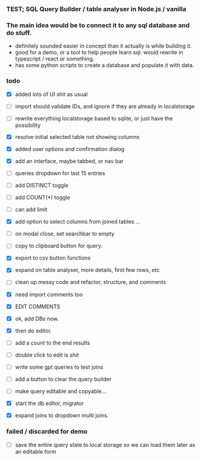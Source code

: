 ### TEST; SQL Query Builder / table analyser in Node.js / vanilla

### The main idea would be to connect it to any sql database and do stuff.

- definitely sounded easier in concept than it actually is while building it.
- good for a demo, or a tool to help people learn sql. would rewrite in typescript / react or something.
- has some python scripts to create a database and populate it with data.

### todo

- [x] added lots of UI shit as usual

- [ ] import should validate IDs, and ignore if they are already in localstorage

- [ ] rewrite everything localstorage based to sqlite, or just have the possibility

- [x] resolve initial selected table not showing columns

- [x] added user options and confirmation dialog

- [x] add an interface, maybe tabbed, or nav bar

- [ ] queries dropdown for last 15 entries

- [ ] add DISTINCT toggle

- [ ] add COUNT(*) toggle

- [ ] can add limit

- [x] add option to select columns from joined tables ...

- [ ] on modal close, set searchbar to empty

- [ ] copy to clipboard button for query.

- [x] export to csv button functions 

- [x] expand on table analyser, more details, first few rows, etc

- [ ] clean up messy code and refactor, structure, and comments

- [x] need import comments too

- [x] EDIT COMMENTS

- [x] ok, add DBs now.

- [x] then do editor.

- [ ] add a count to the end results

- [ ] double click to edit is shit

- [ ] write some gpt queries to test joins

- [ ] add a button to clear the query builder

- [ ] make query editable and copyable...

- [x] start the db editor, migrator

- [x] expand joins to dropdown multi joins.

### failed / discarded for demo

- [ ] save the entire query state to local storage so we can load them later as an editable form
